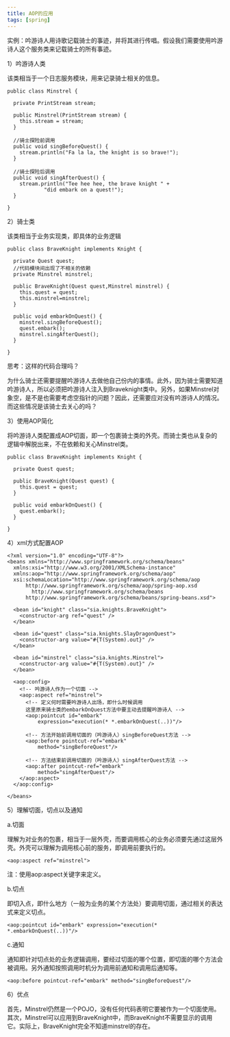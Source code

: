 ```yaml
---
title: AOP的应用
tags: [spring]
---
```


实例：吟游诗人用诗歌记载骑士的事迹，并将其进行传唱。假设我们需要使用吟游诗人这个服务类来记载骑士的所有事迹。

1）吟游诗人类

该类相当于一个日志服务模块，用来记录骑士相关的信息。

```
public class Minstrel {

  private PrintStream stream;
  
  public Minstrel(PrintStream stream) {
    this.stream = stream;
  }
  
  //骑士探险前调用
  public void singBeforeQuest() {
    stream.println("Fa la la, the knight is so brave!");
  }

  //骑士探险后调用
  public void singAfterQuest() {
    stream.println("Tee hee hee, the brave knight " +
            "did embark on a quest!");
  }

}
```

2）骑士类

该类相当于业务实现类，即具体的业务逻辑

```
public class BraveKnight implements Knight {

  private Quest quest;
  //代码模块间出现了不相关的依赖
  private Minstrel minstrel;

  public BraveKnight(Quest quest,Minstrel minstrel) {
    this.quest = quest;
    this.minstrel=minstrel;
  }

  public void embarkOnQuest() {
    minstrel.singBeforeQuest();
    quest.embark();
    minstrel.singAfterQuest();
  }

}
```

思考：这样的代码合理吗？

为什么骑士还需要提醒吟游诗人去做他自己份内的事情。此外，因为骑士需要知道吟游诗人，所以必须把吟游诗人注入到Braveknight类中。另外，如果Minstrel对象空，是不是也需要考虑空指针的问题？因此，还需要应对没有吟游诗人的情况。而这些情况是该骑士去关心的吗？

3）使用AOP简化

将吟游诗人类配置成AOP切面，即一个包裹骑士类的外壳。而骑士类也从复杂的逻辑中解脱出来，不在依赖和关心Minstrel类。

```
public class BraveKnight implements Knight {

  private Quest quest;

  public BraveKnight(Quest quest) {
    this.quest = quest;
  }

  public void embarkOnQuest() {
    quest.embark();
  }

}
```

4）xml方式配置AOP

```
<?xml version="1.0" encoding="UTF-8"?>
<beans xmlns="http://www.springframework.org/schema/beans"
  xmlns:xsi="http://www.w3.org/2001/XMLSchema-instance"
  xmlns:aop="http://www.springframework.org/schema/aop"
  xsi:schemaLocation="http://www.springframework.org/schema/aop 
      http://www.springframework.org/schema/aop/spring-aop.xsd
        http://www.springframework.org/schema/beans 
      http://www.springframework.org/schema/beans/spring-beans.xsd">

  <bean id="knight" class="sia.knights.BraveKnight">
    <constructor-arg ref="quest" />
  </bean>

  <bean id="quest" class="sia.knights.SlayDragonQuest">
    <constructor-arg value="#{T(System).out}" />
  </bean>

  <bean id="minstrel" class="sia.knights.Minstrel">
    <constructor-arg value="#{T(System).out}" />
  </bean>

  <aop:config>
    <!-- 吟游诗人作为一个切面 -->
    <aop:aspect ref="minstrel">
      <!-- 定义何时需要吟游诗人出场，即什么时候调用
      这里原来骑士类的embarkOnQuest方法中要主动去提醒吟游诗人 -->
      <aop:pointcut id="embark"
          expression="execution(* *.embarkOnQuest(..))"/>
      
      <!-- 方法开始前调用切面的（吟游诗人）singBeforeQuest方法 -->
      <aop:before pointcut-ref="embark" 
          method="singBeforeQuest"/>
      
      <!-- 方法结束前调用切面的（吟游诗人）singAfterQuest方法 -->
      <aop:after pointcut-ref="embark" 
          method="singAfterQuest"/>
    </aop:aspect>
  </aop:config>
  
</beans>
```

5）理解切面，切点以及通知

a.切面

理解为对业务的包裹，相当于一层外壳，而要调用核心的业务必须要先通过这层外壳。外壳可以理解为调用核心前的服务，即调用前要执行的。

```
<aop:aspect ref="minstrel">
```

注：使用aop:aspect关键字来定义。

b.切点

即切入点，即什么地方（一般为业务的某个方法处）要调用切面，通过相关的表达式来定义切点。

```
<aop:pointcut id="embark" expression="execution(* *.embarkOnQuest(..))"/>
```

c.通知

通知即针对切点处的业务逻辑调用，要经过切面的哪个位置，即切面的哪个方法会被调用。另外通知按照调用时机分为调用前通知和调用后通知等。

```
<aop:before pointcut-ref="embark" method="singBeforeQuest"/>
```

6）优点

首先，Minstrel仍然是一个POJO，没有任何代码表明它要被作为一个切面使用。其次，Minstrel可以应用到BraveKnight中，而BraveKnight不需要显示的调用它。实际上，BraveKnight完全不知道minstrel的存在。
